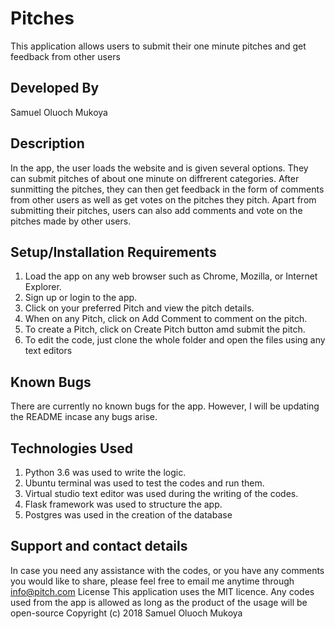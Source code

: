 # Pitches
This application allows users to submit their one minute pitches and get feedback from other users

## Developed By
Samuel Oluoch Mukoya

## Description
In the app, the user loads the website and is given several options. They can submit pitches of about one minute on diffrerent categories. After sunmitting the pitches, they can then get feedback in the form of comments from other users as well as get votes on the pitches they pitch. Apart from submitting their pitches, users can also add comments and vote on the pitches made by other users.

## Setup/Installation Requirements
1. Load the app on any web browser such as Chrome, Mozilla, or Internet Explorer.
2. Sign up or login to the app.
3. Click on your preferred Pitch and view the pitch details.
4. When on any Pitch, click on Add Comment to comment on the pitch.
5. To create a Pitch, click on Create Pitch button amd submit the pitch.
6. To edit the code, just clone the whole folder and open the files using any text editors

## Known Bugs
There are currently no known bugs for the app. However, I will be updating the README incase any bugs arise.

## Technologies Used
1. Python 3.6 was used to write the logic.
2. Ubuntu terminal was used to test the codes and run them.
3. Virtual studio text editor was used during the writing of the codes.
4. Flask framework was used to structure the app.
5. Postgres was used in the creation of the database

## Support and contact details
In case you need any assistance with the codes, or you have any comments you would like to share, please feel free to email me anytime through info@pitch.com 
License This application uses the MIT licence. Any codes used from the app is allowed as long as the product of the usage will be open-source Copyright (c) 2018 Samuel Oluoch Mukoya